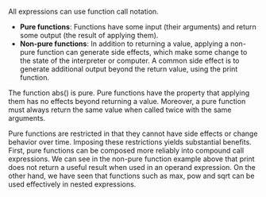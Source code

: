 All expressions can use function call notation. 

* **Pure functions**: Functions have some input (their arguments) and return some output (the result of applying them). 
* **Non-pure functions**: In addition to returning a value, applying a non-pure function can generate side effects, which make some change to the state of the interpreter or computer. A common side effect is to generate additional output beyond the return value, using the print function.

The function abs() is pure. Pure functions have the property that applying them has no effects beyond returning a value. Moreover, a pure function must always return the same value when called twice with the same arguments.

Pure functions are restricted in that they cannot have side effects or change behavior over time. Imposing these restrictions yields substantial benefits. First, pure functions can be composed more reliably into compound call expressions. We can see in the non-pure function example above that print does not return a useful result when used in an operand expression. On the other hand, we have seen that functions such as max, pow and sqrt can be used effectively in nested expressions. 
